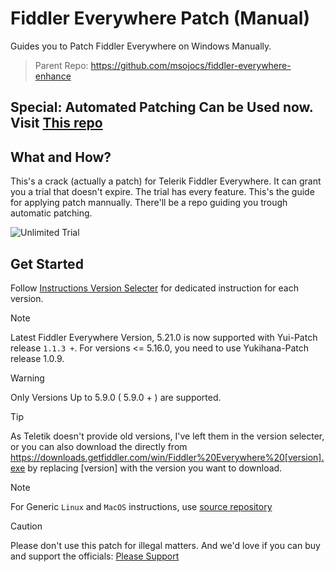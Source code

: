 # Fiddler Everywhere Patch (Manual)
Guides you to Patch Fiddler Everywhere on Windows Manually. 
> Parent Repo: https://github.com/msojocs/fiddler-everywhere-enhance

## Special: Automated Patching Can be Used now. Visit [This repo](https://github.com/sipsuru/fiddler-everywhere-patch-automated)

## What and How?
This's a crack (actually a patch) for Telerik Fiddler Everywhere. It can grant you a trial that doesn't expire. The trial has every feature. 
This's the guide for applying patch mannually. There'll be a repo guiding you trough automatic patching.

![Unlimited Trial](https://github.com/user-attachments/assets/e9c83778-27fa-456a-96e6-07bb0cd7f4ad)

## Get Started
Follow [Instructions Version Selecter](/version-selecter.md) for dedicated instruction for each version.

> [!NOTE]
> Latest Fiddler Everywhere Version, 5.21.0 is now supported with Yui-Patch release `1.1.3 +`.
> For versions <= 5.16.0, you need to use Yukihana-Patch release 1.0.9.

> [!WARNING]
> Only Versions Up to 5.9.0 ( 5.9.0 + ) are supported.

> [!TIP]
> As Teletik doesn't provide old versions, I've left them in the version selecter, or you can also download the directly from https://downloads.getfiddler.com/win/Fiddler%20Everywhere%20[version].exe by replacing [version] with the version you want to download.

> [!NOTE]
> For Generic `Linux` and `MacOS` instructions, use [source repository](https://github.com/msojocs/fiddler-everywhere-enhance)

> [!CAUTION]
> Please don't use this patch for illegal matters. And we'd love if you can buy and support the officials: [Please Support](https://www.telerik.com/purchase/fiddler)
